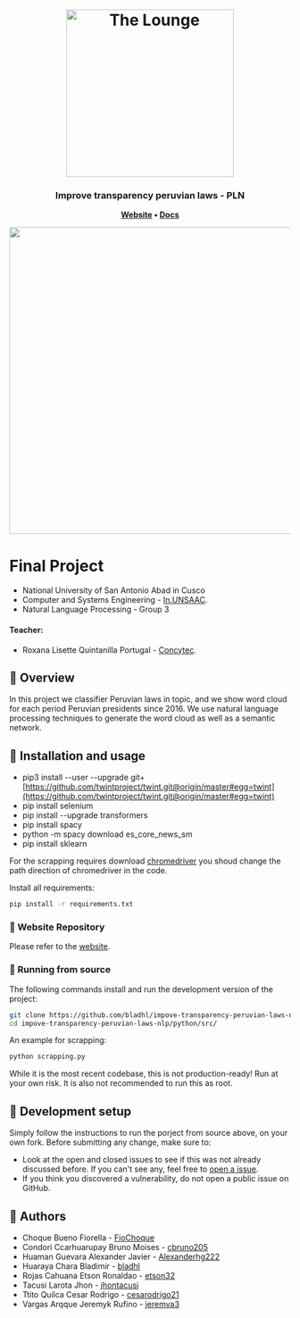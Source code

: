 
<h1 align="center">
	<img
		width="300"
		alt="The Lounge"
		src="https://www.congreso.gob.pe/Interface/landing/img/congreso.png" width="150">
</h1>

<h3 align="center">
	Improve transparency peruvian laws - PLN
</h3>

<p align="center">
	<strong>
		<a href="https://pln-leyes-prueba.herokuapp.com/">Website</a>
		•
		<a href="https://github.com/bladhl/improve-transparency-peruvian-laws-nlp/tree/main/datasets">Docs</a>
	</strong>
</p>


<p align="center">
	<img src="https://drive.google.com/uc?id=148uuWTclQmUzzDWY8zcMgW21jLm15wyi" width="550">
</p>

# Final Project
-   National University of San Antonio Abad in Cusco
-   Computer and Systems Engineering -  [In.UNSAAC](http://in.unsaac.edu.pe/home/).
-   Natural Language Processing - Group 3
#### Teacher:
-   Roxana Lisette Quintanilla Portugal  -  [Concytec](http://dina.concytec.gob.pe/appDirectorioCTI/VerDatosInvestigador.do;jsessionid=f564431f36070c2b4a0e4a590b74?id_investigador=40930).

## :pushpin: Overview


In this project we classifier Peruvian laws in topic, and we show word cloud for each period Peruvian presidents since 2016. We use natural language processing techniques to generate the word cloud as well as a semantic network.

## :pushpin: Installation and usage

-   pip3 install --user --upgrade git+[https://github.com/twintproject/twint.git@origin/master#egg=twint](https://github.com/twintproject/twint.git@origin/master#egg=twint)
-   pip install selenium
-   pip install --upgrade transformers 
-   pip install spacy
-   python -m spacy download es_core_news_sm
-   pip install sklearn

For the scrapping requires download [chromedriver](https://chromedriver.chromium.org) you shoud change the path direction of chromedriver in the code.

Install all requirements:
```sh
pip install -r requirements.txt 
```

### :pushpin: Website Repository

Please refer to the [website](https://github.com/bladhl/impove-transparency-peruvian-laws-nlp/tree/main/web).

### :pushpin: Running from source

The following commands install and run the development version of the project:

```sh
git clone https://github.com/bladhl/impove-transparency-peruvian-laws-nlp
cd impove-transparency-peruvian-laws-nlp/python/src/
```
An example for scrapping:
```sh
python scrapping.py
```

While it is the most recent codebase, this is not production-ready! Run at
your own risk. It is also not recommended to run this as root.

## :pushpin: Development setup

Simply follow the instructions to run the porject from source above, on your own
fork.
Before submitting any change, make sure to:

- Look at the open and closed issues to see if this was not already discussed before. If you can't see any, feel free to [open a issue](https://github.com/bladhl/impove-transparency-peruvian-laws-nlp/issues/new).
- If you think you discovered a vulnerability, do not open a public issue on GitHub.

## :pushpin: Authors

-   Choque Bueno Fiorella  -  [FioChoque](https://github.com/FioChoque)
-   Condori Ccarhuarupay Bruno Moises  -  [cbruno205](https://github.com/cbruno205)
-   Huaman Guevara Alexander Javier  -  [Alexanderhg222](https://github.com/Alexanderhg222)
-   Huaraya Chara Bladimir  -  [bladhl](https://github.com/bladhl)
-   Rojas Cahuana Etson Ronaldao  -  [etson32](https://github.com/etson32)
-   Tacusi Larota Jhon  -  [jhontacusi](https://github.com/jhontacusi)
-   Ttito Quilca Cesar Rodrigo  -  [cesarodrigo21](https://github.com/cesarodrigo21)
-   Vargas Arqque Jeremyk Rufino  -  [jeremva3](https://github.com/jeremva3)
